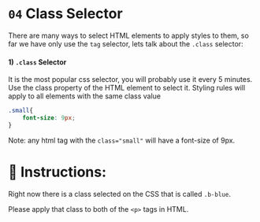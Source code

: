 # `04` Class Selector

There are many ways to select HTML elements to apply styles to them, so far we have only use the `tag` selector, lets talk about the `.class` selector:

#### 1) `.class` Selector

It is the most popular css selector, you will probably use it every 5 minutes.
Use the class property of the HTML element to select it. Styling rules will apply to all elements with the same class value

```css
.small{
    font-size: 9px;
}
```
Note: any html tag with the `class="small"` will have a font-size of 9px.

# 📝 Instructions:

Right now there is a class selected on the CSS that is called `.b-blue`.

Please apply that class to both of the `<p>` tags in HTML.


